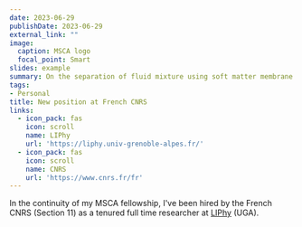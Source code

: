 ```yaml
---
date: 2023-06-29
publishDate: 2023-06-29
external_link: ""
image:
  caption: MSCA logo
  focal_point: Smart
slides: example
summary: On the separation of fluid mixture using soft matter membrane.
tags:
- Personal
title: New position at French CNRS
links:
  - icon_pack: fas
    icon: scroll
    name: LIPhy
    url: 'https://liphy.univ-grenoble-alpes.fr/'
  - icon_pack: fas
    icon: scroll
    name: CNRS
    url: 'https://www.cnrs.fr/fr'
---
```

In the continuity of my MSCA fellowship, I've been hired by the French CNRS (Section 11) as a tenured full time researcher at [LIPhy](https://liphy.univ-grenoble-alpes.fr/) (UGA).
